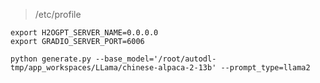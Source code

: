 > /etc/profile

```shell
export H2OGPT_SERVER_NAME=0.0.0.0
export GRADIO_SERVER_PORT=6006
```







```shell
python generate.py --base_model='/root/autodl-tmp/app_workspaces/LLama/chinese-alpaca-2-13b' --prompt_type=llama2 
```

